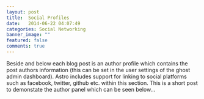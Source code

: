```yaml
---
layout: post
title:  Social Profiles
date:   2014-06-22 04:07:49
categories: Social Networking
banner_image: ""
featured: false
comments: true
---
```


Beside and below each blog post is an author profile which contains the post authors information (this can be set in the user settings of the ghost admin dashboard). Astro includes support for linking to social platforms such as facebook, twitter, github etc. within this section. This is a short post to demonstate the author panel which can be seen below...

<!--more-->